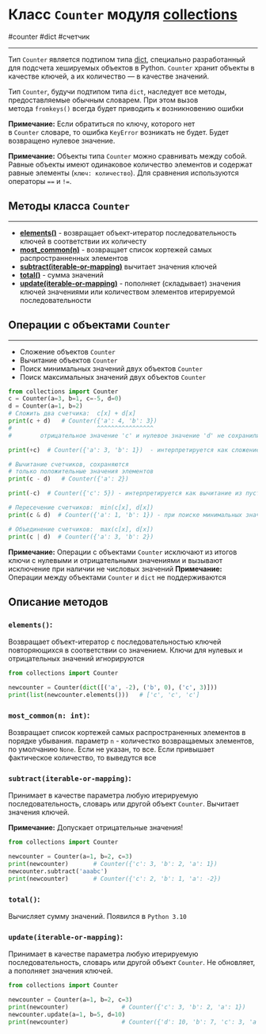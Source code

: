 # Класс `Counter` модуля [collections](_collections%20-%20модуль.md)
#counter #dict #счетчик
***
Тип `Counter` является подтипом типа [dict](../../../Встроенные%20возможности%20Python/dict/_dict%20-%20тип%20данных.md), специально разработанный для подсчета хешируемых объектов в Python. `Counter` хранит объекты в качестве ключей, а их количество — в качестве значений.

Тип `Counter`, будучи подтипом типа `dict`, наследует все методы, предоставляемые обычным словарем. При этом вызов метода `fromkeys()` всегда будет приводить к возникновению ошибки

**Примечание:** Если обратиться по ключу, которого нет в `Counter` словаре, то ошибка `KeyError` возникать не будет. Будет возвращено нулевое значение.

**Примечание:** Объекты типа `Counter` можно сравнивать между собой. Равные объекты имеют одинаковое количество элементов и содержат равные элементы (`ключ: количество`). Для сравнения используются операторы `==` и `!=`.

## Методы класса `Counter`
***
- **[elements()](#elements)** - возвращает объект-итератор последовательность ключей в соответствии их количесту
- **[most_common(n)](#most_common%20n%20int)** - возвращает список кортежей самых распространненных элементов
- **[subtract(iterable-or-mapping)](#subtract%20iterable-or-mapping)** вычитает значения ключей
- **[total()](#total)** - сумма значений
- **[update(iterable-or-mapping)](#update%20iterable-or-mapping)** - пополняет (складывает) значения ключей значениями или количеством элементов итерируемой последовательности


## Операции с объектами `Counter`
***
- Сложение объектов `Counter`
- Вычитание объектов `Counter`
- Поиск минимальных значений двух объектов `Counter`
- Поиск максимальных значений двух объектов `Counter`
```python
from collections import Counter
c = Counter(a=3, b=1, c=-5, d=0)
d = Counter(a=1, b=2)
# Сложить два счетчика:  c[x] + d[x]
print(c + d)   # Counter({'a': 4, 'b': 3}) 
#                        ^^^^^^^^^^^^^^^^
#        отрицательное значение 'c' и нулевое значение 'd' не сохранились!!!

print(+с)  # Counter({'a': 3, 'b': 1})  - интерпретируется как сложение с пустым счетчиком

# Вычитание счетчиков, сохраняются 
# только положительные значения элементов
print(c - d)   # Counter({'a': 2})

print(-с)  # Counter({'c': 5}) - интерпретируется как вычитание из пустого счетчика

# Пересечение счетчиков:  min(c[x], d[x]) 
print(c & d)  # Counter({'a': 1, 'b': 1}) - при поиске минимальных значений отрицательные и нулевые значения не учитываются

# Объединение счетчиков:  max(c[x], d[x])
print(c | d)  # Counter({'a': 3, 'b': 2})
```
**Примечание:** Операции с объектами `Counter` исключают из итогов ключи с нулевыми и отрицательными значениями и вызывают исключение при наличии не числовых значений
**Примечание:** Операции между объектами `Counter` и `dict` не поддерживаются

## Описание методов
### `elements()`:
Возвращает объект-итератор с последовательностью ключей повторяющихся в соответствии со значением. Ключи для нулевых и отрицательных значений игнорируются
```python
from collections import Counter

newcounter = Counter(dict([('a', -2), ('b', 0), ('c', 3)]))
print(list(newcounter.elements()))   # ['c', 'c', 'c']
```

### `most_common(n: int)`:
Возвращает список кортежей самых распространенных элементов в порядке убывания. 
параметр `n` - количестко возвращаемых элементов, по умолчанию `None`. Если не указан, то все. Если привышает фактическое количество, то выведутся все

### `subtract(iterable-or-mapping)`:
Принимает в качестве параметра любую итерируемую последовательность, словарь или другой объект `Counter`. Вычитает значения ключей. 

**Примечание:** Допускает отрицательные значения!
```python
from collections import Counter

newcounter = Counter(a=1, b=2, c=3)
print(newcounter)       # Counter({'c': 3, 'b': 2, 'a': 1})
newcounter.subtract('aaabc')
print(newcounter)       # Counter({'c': 2, 'b': 1, 'a': -2})
```

### `total()`:
Вычисляет сумму значений. Появился в `Python 3.10`

### `update(iterable-or-mapping)`:
Принимает в качестве параметра любую итерируемую последовательность, словарь или другой объект `Counter`. Не обновляет, а пополняет значения ключей.
```python
from collections import Counter

newcounter = Counter(a=1, b=2, c=3)
print(newcounter)               # Counter({'c': 3, 'b': 2, 'a': 1})
newcounter.update(a=1, b=5, d=10)
print(newcounter)               # Counter({'d': 10, 'b': 7, 'c': 3, 'a': 2})
```